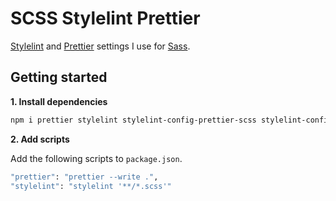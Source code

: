 # SCSS Stylelint Prettier

[Stylelint](https://stylelint.io/) and [Prettier](https://prettier.io/) settings I use for [Sass](https://sass-lang.com/).

## Getting started

__1. Install dependencies__

```bash
npm i prettier stylelint stylelint-config-prettier-scss stylelint-config-standard-scss --save-dev
```

__2. Add scripts__

Add the following scripts to `package.json`.

```bash
"prettier": "prettier --write .",
"stylelint": "stylelint '**/*.scss'"
```
